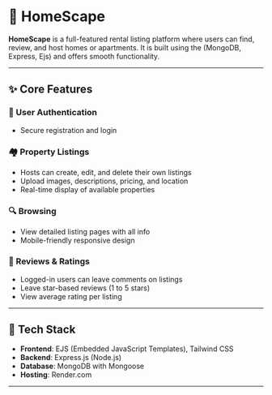 # 🏡 HomeScape

**HomeScape** is a full-featured rental listing platform where users can find, review, and host homes or apartments. It is built using the  (MongoDB, Express, Ejs) and offers smooth functionality.

---

## ✨ Core Features

### 🔐 User Authentication
- Secure registration and login

### 🏘️ Property Listings
- Hosts can create, edit, and delete their own listings
- Upload images, descriptions, pricing, and location
- Real-time display of available properties

### 🔍 Browsing 
- View detailed listing pages with all info
- Mobile-friendly responsive design

### 🌟 Reviews & Ratings
- Logged-in users can leave comments on listings
- Leave star-based reviews (1 to 5 stars)
- View average rating per listing

---

## 📌 Tech Stack


- **Frontend**: EJS (Embedded JavaScript Templates), Tailwind CSS
- **Backend**: Express.js (Node.js)
- **Database**: MongoDB with Mongoose
- **Hosting**: Render.com

---



